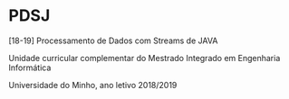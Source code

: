 # PDSJ
[18-19] Processamento de Dados com Streams de JAVA

Unidade curricular complementar do Mestrado Integrado em Engenharia Informática

Universidade do Minho, ano letivo 2018/2019

